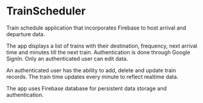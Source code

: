 # TrainScheduler
Train schedule application that incorporates Firebase to host arrival and departure data.


The app displays a list of trains with their destination, frequency, next arrival time and minutes till the next train.
Authentication is done through Google SignIn. Only an authenticated user can edit data.

An authenticated user has the ability to add, delete and update train records. The train time updates every minute to reflect realtime data.

The app uses Firebase database for persistent data storage and authentication.
